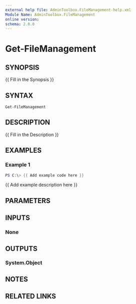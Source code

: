 ```yaml
---
external help file: AdminToolbox.FileManagement-help.xml
Module Name: AdminToolbox.FileManagement
online version:
schema: 2.0.0
---
```


# Get-FileManagement

## SYNOPSIS
{{ Fill in the Synopsis }}

## SYNTAX

```
Get-FileManagement
```

## DESCRIPTION
{{ Fill in the Description }}

## EXAMPLES

### Example 1
```powershell
PS C:\> {{ Add example code here }}
```

{{ Add example description here }}

## PARAMETERS

## INPUTS

### None

## OUTPUTS

### System.Object
## NOTES

## RELATED LINKS
